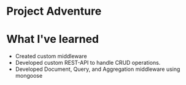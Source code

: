 # Project Adventure

# What I've learned

- Created custom middleware
- Developed custom REST-API to handle CRUD operations.
- Developed Document, Query, and Aggregation middleware using mongoose
